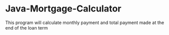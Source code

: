 # Java-Mortgage-Calculator
This program will calculate monthly payment and total payment made at the end of the loan term
